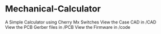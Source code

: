 # Mechanical-Calculator
A Simple Calculator using Cherry Mx Switches
View the Case CAD in /CAD
View the PCB Gerber files in /PCB
View the Firmware in /code
